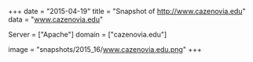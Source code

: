
+++
date = "2015-04-19"
title = "Snapshot of http://www.cazenovia.edu"
data = "www.cazenovia.edu"

Server = ["Apache"]
domain = ["cazenovia.edu"]

  image = "snapshots/2015_16/www.cazenovia.edu.png"
+++
#
